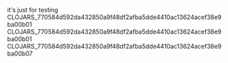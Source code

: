 it's just for testing
CLOJARS_770584d592da432850a9f48df2afba5dde4410ac13624acef38e9ba00b01
CLOJARS_770584d592da432850a9f48df2afba5dde4410ac13624acef38e9ba00b01
CLOJARS_770584d592da432850a9f48df2afba5dde4410ac13624acef38e9ba00b07
